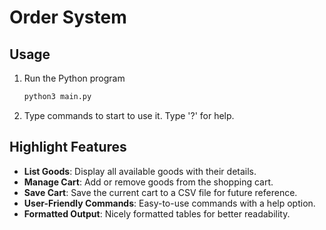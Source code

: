 # Order System

## Usage

1. Run the Python program

   ```bash
   python3 main.py
   ```

2. Type commands to start to use it. Type '?' for help.

## Highlight Features

- **List Goods**: Display all available goods with their details.
- **Manage Cart**: Add or remove goods from the shopping cart.
- **Save Cart**: Save the current cart to a CSV file for future reference.
- **User-Friendly Commands**: Easy-to-use commands with a help option.
- **Formatted Output**: Nicely formatted tables for better readability.
